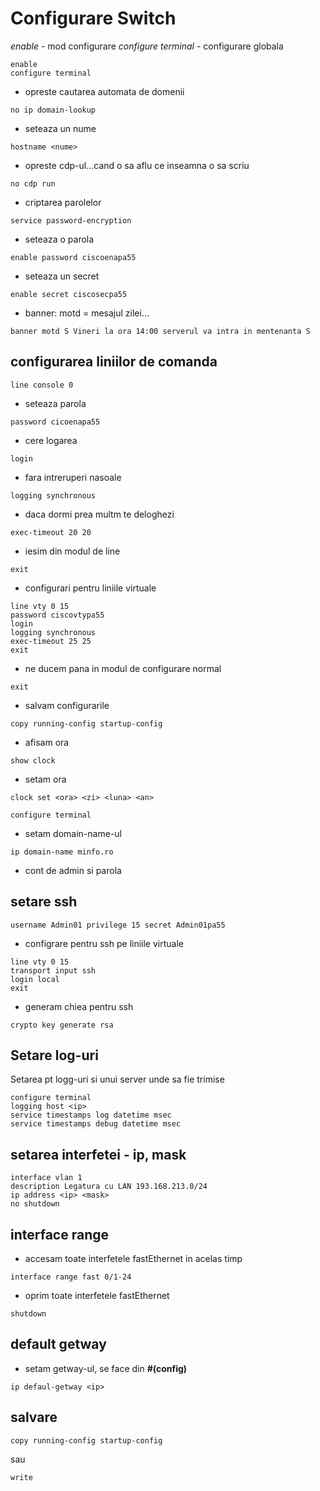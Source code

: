 # Configurare Switch

*enable* - mod configurare
*configure terminal* - configurare globala

```
enable
configure terminal
```
* opreste cautarea automata de domenii

`no ip domain-lookup`

* seteaza un nume

`hostname <nume>`

* opreste cdp-ul...cand o sa aflu ce inseamna o sa scriu

`no cdp run`

* criptarea parolelor

`service password-encryption`

* seteaza o parola

`enable password ciscoenapa55`

* seteaza un secret

`enable secret ciscosecpa55`

* banner: motd = mesajul zilei...

`banner motd S Vineri la ora 14:00 serverul va intra in mentenanta S`

## configurarea liniilor de comanda

`line console 0`

* seteaza parola

`password cicoenapa55`

* cere logarea

`login`

* fara intreruperi nasoale

`logging synchronous`

* daca dormi prea multm te deloghezi

`exec-timeout 20 20`

* iesim din modul de line

`exit`

* configurari pentru liniile virtuale

```
line vty 0 15
password ciscovtypa55
login
logging synchronous
exec-timeout 25 25
exit
```

* ne ducem pana in modul de configurare normal

`exit`

* salvam configurarile

`copy running-config startup-config`

* afisam ora

`show clock`

* setam ora

`clock set <ora> <zi> <luna> <an>`

`configure terminal`

* setam domain-name-ul

`ip domain-name minfo.ro`

* cont de admin si parola

## setare ssh

`username Admin01 privilege 15 secret Admin01pa55`

* configrare pentru ssh pe liniile virtuale

```
line vty 0 15
transport input ssh
login local
exit
```

* generam chiea pentru ssh

`crypto key generate rsa`

## Setare log-uri

Setarea pt logg-uri si unui server unde sa fie trimise

```
configure terminal
logging host <ip>
service timestamps log datetime msec
service timestamps debug datetime msec
```

## setarea interfetei - ip, mask
```
interface vlan 1
description Legatura cu LAN 193.168.213.0/24
ip address <ip> <mask>
no shutdown
```

## interface range

* accesam toate interfetele fastEthernet in acelas timp

`interface range fast 0/1-24`

* oprim toate interfetele fastEthernet

`shutdown`

## default getway

* setam getway-ul, se face din **#(config)**

`ip defaul-getway <ip>`

## salvare

`copy running-config startup-config`

sau

`write`
